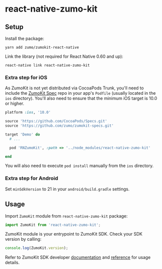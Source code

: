 
# react-native-zumo-kit

## Setup

Install the package:

```
yarn add zumo/zumokit-react-native
```

Link the library (not required for React Native 0.60 and up):

```
react-native link react-native-zumo-kit
```

### Extra step for iOS

As ZumoKit is not yet distributed via CocoaPods Trunk, you'll need to include the [ZumoKit Spec](https://github.com/zumo/zumokit-specs) repo in your app's `Podfile` (usually located in the `ios` directory). You'll also need to ensure that the minimum iOS target is 10.0 or higher.

```ruby
platform :ios, '10.0'

source 'https://github.com/CocoaPods/Specs.git'
source 'https://github.com/zumo/zumokit-specs.git'

target 'Demo' do
  # ...

  pod 'RNZumoKit', :path => '../node_modules/react-native-zumo-kit'

end
```

You will also need to execute `pod install` manually from the `ios` directory.

### Extra step for Android

Set `minSdkVersion` to 21 in your `android/build.gradle` settings.

## Usage

Import `ZumoKit` module from `react-native-zumo-kit` package:

```js
import ZumoKit from 'react-native-zumo-kit';
```

ZumoKit module is your entrypoint to ZumoKit SDK. Check your SDK version by calling:

```js
console.log(ZumoKit.version);
```

Refer to ZumoKit SDK developer [documentation](https://developers.zumo.money/docs/intro/intro.html) and [reference](https://developers.zumo.money/docs/reference/react-native/overview.html) for usage details.